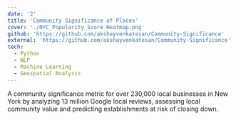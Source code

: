 ```yaml
---
date: '2'
title: 'Community Significance of Places'
cover: './NYC_Popularity_Score_Heatmap.png'
github: 'https://github.com/akshayvenkatesan/Community-Significance'
external: 'https://github.com/akshayvenkatesan/Community-Significance'
tech:
  - Python
  - NLP
  - Machine Learning
  - Geospatial Analysis
---
```


A community significance metric for over 230,000 local businesses in New York by analyzing 13 million Google local reviews, assessing local community value and predicting establishments at risk of closing down.
